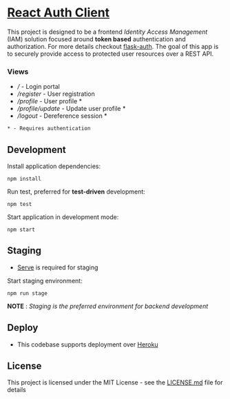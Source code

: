 # [React Auth Client](https://auth-client-cosmos.herokuapp.com/)

This project is designed to be a frontend *Identity Access Management* (IAM) solution focused around **token based** authentication and authorization. For more details checkout [flask-auth](https://github.com/EzraSingh/flask-auth). The goal of this app is to securely provide access to protected user resources over a REST API.

### Views

- */* - Login portal
- */register* - User registration
- */profile* - User profile *
- */profile/update* - Update user profile *
- */logout* - Dereference session *

`* - Requires authentication`

## Development

Install application dependencies:

`npm install`

Run test, preferred for **test-driven** development:

`npm test`

Start application in development mode:

`npm start`

## Staging

* [Serve](https://www.npmjs.com/package/serve) is required for staging

Start staging environment:

`npm run stage`

**NOTE** :
*Staging is the preferred environment for backend development*

## Deploy

* This codebase supports deployment over [Heroku](https://elements.heroku.com/buildpacks/chadwilken/compile-react-app)

## License

This project is licensed under the MIT License - see the [LICENSE.md](LICENSE.md) file for details

